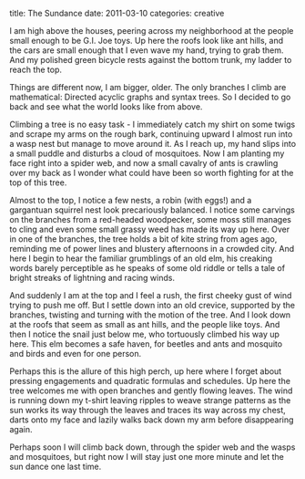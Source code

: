 title: The Sundance
date: 2011-03-10
categories: creative

I am high above the houses, peering across my neighborhood at the people small
enough to be G.I. Joe toys. Up here the roofs look like ant hills, and the cars
are small enough that I even wave my hand, trying to grab them. And my polished
green bicycle rests against the bottom trunk, my ladder to reach the top.

Things are different now, I am bigger, older. The only branches I climb are
mathematical: Directed acyclic graphs and syntax trees. So I decided to go
back and see what the world looks like from above.

Climbing a tree is no easy task - I immediately catch my shirt on some twigs
and scrape my arms on the rough bark, continuing upward I almost run into a
wasp nest but manage to move around it. As I reach up, my hand slips into a
small puddle and disturbs a cloud of mosquitoes. Now I am planting my face
right into a spider web, and now a small cavalry of ants is crawling over my
back as I wonder what could have been so worth fighting for at the top of
this tree.

Almost to the top, I notice a few nests, a robin (with eggs!) and a gargantuan
squirrel nest look precariously balanced. I notice some carvings on the
branches from a red-headed woodpecker, some moss still manages to cling and
even some small grassy weed has made its way up here. Over in one of the
branches, the tree holds a bit of kite string from ages ago, reminding me
of power lines and blustery afternoons in a crowded city. And here I begin
to hear the familiar grumblings of an old elm, his creaking words barely
perceptible as he speaks of some old riddle or tells a tale of bright streaks
of lightning and racing winds.

And suddenly I am at the top and I feel a rush, the first cheeky gust of wind
trying to push me off. But I settle down into an old crevice, supported by the
branches, twisting and turning with the motion of the tree. And I look down at
the roofs that seem as small as ant hills, and the people like toys. And then
I notice the snail just below me, who tortuously climbed his way up here. This
elm becomes a safe haven, for beetles and ants and mosquito and birds and
even for one person.

Perhaps this is the allure of this high perch, up here where I forget about
pressing engagements and quadratic formulas and schedules. Up here the tree
welcomes me with open branches and gently flowing leaves. The wind is running
down my t-shirt leaving ripples to weave strange patterns as the sun works its
way through the leaves and traces its way across my chest, darts onto my face
and lazily walks back down my arm before disappearing again.

Perhaps soon I will climb back down, through the spider web and the wasps
and mosquitoes, but right now I will stay just one more minute and let
the sun dance one last time.
